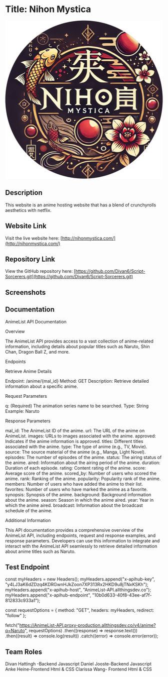 # Title: Nihon Mystica


![Nihon Mystica Logo](./images/logo.png "Project Logo")


## Description


This website is an anime hosting website that has a blend of crunchyrolls aesthetics with netflix.

## Website Link


Visit the live website here: [http://nihonmystica.com/](http://nihonmystica.com/)


## Repository Link


View the GitHub repository here: [https://github.com/Divan6/Script-Sorcerers.git](https://github.com/Divan6/Script-Sorcerers.git)


## Screenshots


## Documentation

AnimeList API Documentation

Overview

The AnimeList API provides access to a vast collection of anime-related information, including details about popular titles such as Naruto, Shin Chan, Dragon Ball Z, and more.


Endpoints

Retrieve Anime Details

Endpoint: /anime/{mal_id}
Method: GET
Description: Retrieve detailed information about a specific anime.


Request Parameters

q: (Required) The animation series name to be searched.
Type: String
Example: Naruto


Response Parameters

mal_id: The AnimeList ID of the anime.
url: The URL of the anime on AnimeList.
images: URLs to images associated with the anime.
approved: Indicates if the anime information is approved.
titles: Different titles associated with the anime.
type: The type of anime (e.g., TV, Movie).
source: The source material of the anime (e.g., Manga, Light Novel).
episodes: The number of episodes of the anime.
status: The airing status of the anime.
aired: Information about the airing period of the anime.
duration: Duration of each episode.
rating: Content rating of the anime.
score: Average score of the anime.
scored_by: Number of users who scored the anime.
rank: Ranking of the anime.
popularity: Popularity rank of the anime.
members: Number of users who have added the anime to their list.
favorites: Number of users who have marked the anime as a favorite.
synopsis: Synopsis of the anime.
background: Background information about the anime.
season: Season in which the anime aired.
year: Year in which the anime aired.
broadcast: Information about the broadcast schedule of the anime.


Additional Information

This API documentation provides a comprehensive overview of the AnimeList API, including endpoints, request and response examples, and response parameters. Developers can use this information to integrate and interact with the AnimeList API seamlessly to retrieve detailed information about anime titles such as Naruto.


## Test Endpoint

const myHeaders = new Headers();
myHeaders.append("x-apihub-key", "y4LJ3aK6dZDzq4KDRGwnHJkZoon7XP313Rx2HKD9u8jTNxKSKh");
myHeaders.append("x-apihub-host", "AnimeList-API.allthingsdev.co");
myHeaders.append("x-apihub-endpoint", "10b0d633-40f8-43ee-af7f-812833c933a1");

const requestOptions = {
   method: "GET",
   headers: myHeaders,
   redirect: "follow"
};

fetch("https://AnimeList-API.proxy-production.allthingsdev.co/v4/anime?q=Naruto", requestOptions)
   .then((response) => response.text())
   .then((result) => console.log(result))
   .catch((error) => console.error(error));

## Team Roles

Divan Hattingh -Backend Javascript
Daniel Jooste-Backend Javascript
Anke Heine-Frontend Html & CSS
Clarissa Wang- Frontend Html & CSS